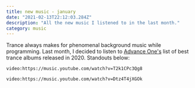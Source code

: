 ```yaml
---
title: new music - january
date: "2021-02-13T22:12:03.284Z"
description: "All the new music I listened to in the last month."
category: music
---
```


Trance always makes for phenomenal background music while programming. Last month, I decided to listen to [Advance One's](http://www.advanceone.co.uk/trance-albums-2020.htm) list of best trance albums released in 2020. Standouts below:

`video:https://music.youtube.com/watch?v=T2k1CPc3Qg8`

`video:https://music.youtube.com/watch?v=Dtz4T4jXGOk`

